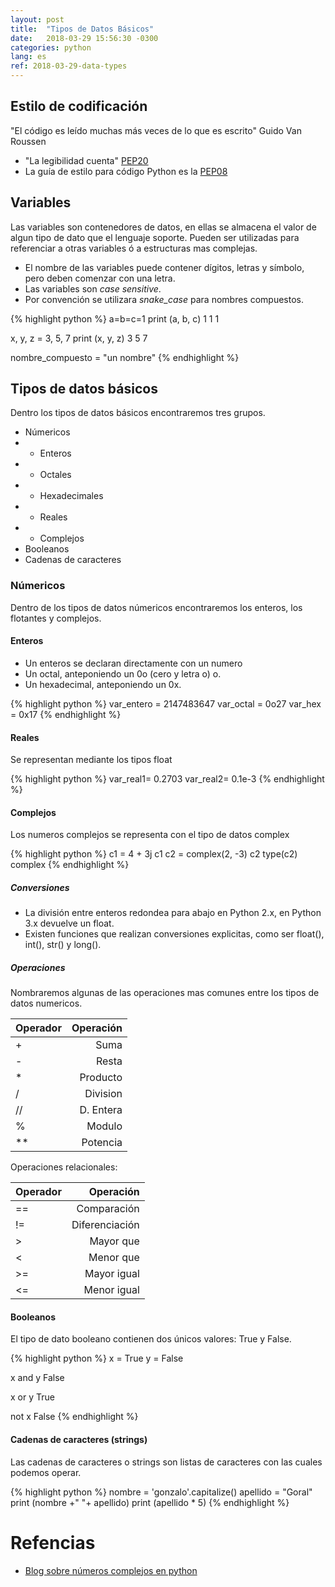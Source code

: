 ```yaml
---
layout: post
title:  "Tipos de Datos Básicos"
date:   2018-03-29 15:56:30 -0300
categories: python
lang: es
ref: 2018-03-29-data-types
---
```


## Estilo de codificación
"El código es leído muchas más veces de lo que es escrito" Guido Van Roussen
* "La legibilidad cuenta" [PEP20][PEP0020]
* La guía de estilo para código Python es la [PEP08][PEP0008]


## Variables
Las variables son contenedores de datos, en ellas se almacena el valor de algun tipo de dato que el lenguaje soporte. Pueden ser utilizadas para referenciar a otras variables ó a estructuras mas complejas.

* El nombre de las variables puede contener dígitos, letras y símbolo, pero deben comenzar con una letra.
* Las variables son *case sensitive*.
* Por convención se utilizara *snake_case* para nombres compuestos.

{% highlight python %}
a=b=c=1
print (a, b, c)
1 1 1

x, y, z = 3, 5, 7
print (x, y, z)
3 5 7

nombre_compuesto = "un nombre"
{% endhighlight %}


## Tipos de datos básicos
Dentro los tipos de datos básicos encontraremos tres grupos.

* Númericos
* * Enteros
* * Octales
* * Hexadecimales
* * Reales
* * Complejos
* Booleanos
* Cadenas de caracteres

### Númericos

Dentro de los tipos de datos númericos encontraremos los enteros, los flotantes y complejos.

#### Enteros
* Un enteros se declaran directamente con un numero
* Un octal, anteponiendo un 0o (cero y letra o) o.
* Un hexadecimal, anteponiendo un 0x.

{% highlight python %}
var_entero = 2147483647
var_octal = 0o27
var_hex = 0x17
{% endhighlight %}

#### Reales
Se representan mediante los tipos float

{% highlight python %}
var_real1= 0.2703
var_real2= 0.1e-3
{% endhighlight %}

#### Complejos
Los numeros complejos se representa con el tipo de datos complex

{% highlight python %}
c1 = 4 + 3j
c1
c2 = complex(2, -3)
c2
type(c2)
complex
{% endhighlight %}

##### Conversiones
* La división entre enteros redondea para abajo en Python 2.x, en Python 3.x devuelve un float.
* Existen funciones que realizan conversiones explicitas, como ser float(), int(), str() y long().

##### Operaciones

Nombraremos algunas de las operaciones mas comunes entre los tipos de datos numericos.

| Operador | Operación |
|----------|---------:|
| + | Suma |
| - | Resta|
| * | Producto |
| / | Division |
| // | D. Entera |
| % | Modulo |
| ** | Potencia |

Operaciones relacionales:

| Operador | Operación |
|----------|---------:|
| == | Comparación |
| != | Diferenciación |
| > | Mayor que |
| < | Menor que |
| >= | Mayor igual |
| <= | Menor igual |

#### Booleanos

El tipo de dato booleano contienen dos únicos valores: True y False.

{% highlight python %}
x = True
y = False

x and y
False

x or y
True

not x
False
{% endhighlight %}

#### Cadenas de caracteres (strings)

Las cadenas de caracteres o strings son listas de caracteres con las cuales podemos operar.

{% highlight python %}
nombre = 'gonzalo'.capitalize()
apellido = "Goral"
print (nombre +" "+ apellido)
print (apellido * 5)
{% endhighlight %}

# Refencias
* [Blog sobre números complejos en python][complex]

[PEP0008]: https://www.python.org/dev/peps/pep-0008/
[PEP0020]: https://www.python.org/dev/peps/pep-0020/
[complex]: https://relopezbriega.github.io/blog/2015/10/12/numeros-complejos-con-python/
